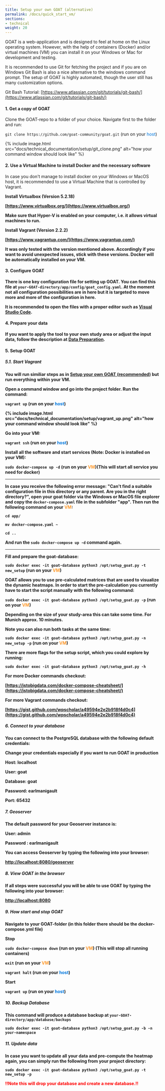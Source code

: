 ```yaml
---
title: Setup your own GOAT (alternative)
permalink: /docs/quick_start_vm/
sections:
- technical
weight: 20
---
```



GOAT is a web-application and is designed to feel at home on the Linux operating system. However, with the help of containers (Docker) and/or virtual machines (VM) you can install it on your Windows or Mac for development and testing.

It is recommended to use Git for fetching the project and if you are on Windows Git Bash is also a nice alternative to the windows command prompt. The setup of GOAT is highly automated, though the user still has many customization options.

Git Bash Tutorial: [https://www.atlassian.com/git/tutorials/git-bash/](https://www.atlassian.com/git/tutorials/git-bash/)

#### 1. Get a copy of GOAT

Clone the GOAT-repo to a folder of your choice. Navigate first to the folder and run:

`git clone https://github.com/goat-community/goat.git` (run on your <span style="color:#07d">host</span>)

{% include image.html src="docs/technical_documentation/setup/git_clone.png" alt="how your command window should look like" %}


#### 2. Use a Virtual Machine to install Docker and the necessary software 

In case you don't manage to install docker on your Windows or MacOS host, it is recommended to use a Virtual Machine that is controlled by Vagrant. 

<b>Install Virtualbox (Version 5.2.18)<b>

[https://www.virtualbox.org/](https://www.virtualbox.org/)

Make sure that Hyper-V is enabled on your computer, i.e. it allows virtual machines to run.

<b>Install Vagrant (Version 2.2.2)<b>

[https://www.vagrantup.com/](https://www.vagrantup.com/)

It was only tested with the version mentioned above. Accordingly if you want to avoid unexpected issues, stick with these versions. Docker will be automatically installed on your VM.

#### 3. Configure GOAT

There is one key configuration file for setting up GOAT. You can find this file at `your-GOAT-directory/app/config/goat_config.yaml`.
At the moment not all configuration possibilities are in here but it is targeted to move more and more of the configuration in here.

It is recommended to open the files with a proper editor such as [Visual Studio Code](https://code.visualstudio.com/).

#### 4. Prepare your data

If you want to apply the tool to your own study area or adjust the input data, follow the description at [Data Preparation](../data_preparation/).

#### 5. Setup GOAT

##### 5.1. Start Vagrant

You will run similiar steps as in [Setup your own GOAT (recommended)](../setup_goat_docker/) but run everything within your VM.

Open a command window and go into the project folder. Run the command:

`vagrant up` (run on your <span style="color:#07d">host</span>)

{% include image.html src="docs/technical_documentation/setup/vagrant_up.png" alt="how your command window should look like" %}

Go into your VM:

`vagrant ssh` (run on your <span style="color:#07d">host</span>)

Install all the software and start services (Note: Docker is installed on your VM):

`sudo docker-compose up -d` (run on your <span style="color:#FE9A2E">VM</span>)(This will start all service you need for docker)

----

In case you receive the following error message: "Can't find a suitable configuration file in this directory or any parent. Are you in the right directory?", open your goat folder via the Windows or MacOS file explorer and copy the `docker-compose.yaml` file in the subfolder "app". 
Then run the following command on your <span style="color:#FE9A2E">VM</span>:

`cd app/`

`mv docker-compose.yaml ~`

`cd ..`

And run the `sudo docker-compose up -d` command again.

----

Fill and prepare the goat-database:

`sudo docker exec -it goat-database python3 /opt/setup_goat.py -t new_setup` (run on your <span style="color:#FE9A2E">VM</span>)

GOAT allows you to use pre-calculated matrices that are used to visualize the dynamic heatmaps. 
In order to start the pre-calculation you currently have to start the script manually with the following command:

`sudo docker exec -it goat-database python3 /opt/setup_goat.py -p` (run on your <span style="color:#FE9A2E">VM</span>)

Depending on the size of your study-area this can take some time. For Munich approx. 10 minutes.

Note you can also run both tasks at the same time:

`sudo docker exec -it goat-database python3 /opt/setup_goat.py -n new_setup -p` (run on your <span style="color:#FE9A2E">VM</span>)

There are more flags for the setup script, which you could explore by running:

`sudo docker exec -it goat-database python3 /opt/setup_goat.py -h` 


For more Docker commands checkout:

[https://jstobigdata.com/docker-compose-cheatsheet/](https://jstobigdata.com/docker-compose-cheatsheet/)

For more Vagrant commands checkout:

[https://gist.github.com/wpscholar/a49594e2e2b918f4d0c4](https://gist.github.com/wpscholar/a49594e2e2b918f4d0c4)


##### 6. Connect to your database

You can connect to the PostgreSQL database with the following default credentials: 

**Change your credentials especially if you want to run GOAT in production**

Host: localhost

User: goat

Database: goat

Password: earlmanigault

Port: 65432

##### 7. Geoserver

The default password for your Geoserver instance is:

User: admin

Password : earlmanigault

You can access Geoserver by typing the following into your browser:

[http://localhost:8080/geoserver](http://localhost/geoserver)

##### 8. View GOAT in the browser

If all steps were successful you will be able to use GOAT by typing the following into your browser:

[http://localhost:8080](http://localhost:8080)


##### 9. How start and stop GOAT

Navigate to your GOAT-folder (in this folder there should be the docker-compose.yml file)



<b>Stop<b>

`sudo docker-compose down` (run on your <span style="color:#FE9A2E">VM</span>) (This will stop all running containers)

`exit` (run on your <span style="color:#FE9A2E">VM</span>)

`vagrant halt` (run on your <span style="color:#07d">host</span>)

<b>Start<b>

`vagrant up` (run on your <span style="color:#07d">host</span>)

##### 10. Backup Database

This command will produce a database backup at `your-GOAT-directory/app/database/backups`

`sudo docker exec -it goat-database python3 /opt/setup_goat.py -b -n your-namespace`

##### 11. Update data

In case you want to update all your data and pre-compute the heatmap again, you can simply run the following from your project directory:

`sudo docker exec -it goat-database python3 /opt/setup_goat.py -t new_setup -p` 

<b><font color="red">!!Note this will drop your database and create a new database.!!</font><b>
